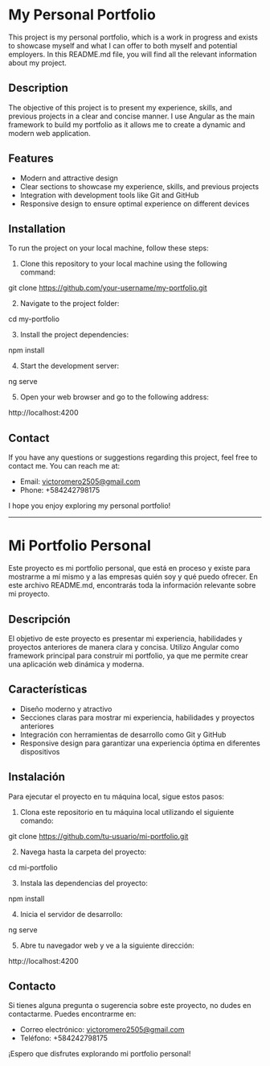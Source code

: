 # My Personal Portfolio

This project is my personal portfolio, which is a work in progress and exists to showcase myself and what I can offer to both myself and potential employers. In this README.md file, you will find all the relevant information about my project.

## Description

The objective of this project is to present my experience, skills, and previous projects in a clear and concise manner. I use Angular as the main framework to build my portfolio as it allows me to create a dynamic and modern web application.

## Features

- Modern and attractive design
- Clear sections to showcase my experience, skills, and previous projects
- Integration with development tools like Git and GitHub
- Responsive design to ensure optimal experience on different devices

## Installation

To run the project on your local machine, follow these steps:

1. Clone this repository to your local machine using the following command:

git clone https://github.com/your-username/my-portfolio.git


2. Navigate to the project folder:

cd my-portfolio


3. Install the project dependencies:

npm install


4. Start the development server:

ng serve


5. Open your web browser and go to the following address:

http://localhost:4200


## Contact

If you have any questions or suggestions regarding this project, feel free to contact me. You can reach me at:

- Email: victoromero2505@gmail.com
- Phone: +584242798175

I hope you enjoy exploring my personal portfolio!

************************************************************************************************************************************************************

# Mi Portfolio Personal

Este proyecto es mi portfolio personal, que está en proceso y existe para mostrarme a mí mismo y a las empresas quién soy y qué puedo ofrecer. En este archivo README.md, encontrarás toda la información relevante sobre mi proyecto.

## Descripción

El objetivo de este proyecto es presentar mi experiencia, habilidades y proyectos anteriores de manera clara y concisa. Utilizo Angular como framework principal para construir mi portfolio, ya que me permite crear una aplicación web dinámica y moderna.

## Características

- Diseño moderno y atractivo
- Secciones claras para mostrar mi experiencia, habilidades y proyectos anteriores
- Integración con herramientas de desarrollo como Git y GitHub
- Responsive design para garantizar una experiencia óptima en diferentes dispositivos

## Instalación

Para ejecutar el proyecto en tu máquina local, sigue estos pasos:

1. Clona este repositorio en tu máquina local utilizando el siguiente comando:

git clone https://github.com/tu-usuario/mi-portfolio.git


2. Navega hasta la carpeta del proyecto:

cd mi-portfolio


3. Instala las dependencias del proyecto:

npm install


4. Inicia el servidor de desarrollo:

ng serve


5. Abre tu navegador web y ve a la siguiente dirección:

http://localhost:4200


## Contacto

Si tienes alguna pregunta o sugerencia sobre este proyecto, no dudes en contactarme. Puedes encontrarme en:

- Correo electrónico: victoromero2505@gmail.com
- Teléfono: +584242798175

¡Espero que disfrutes explorando mi portfolio personal!

